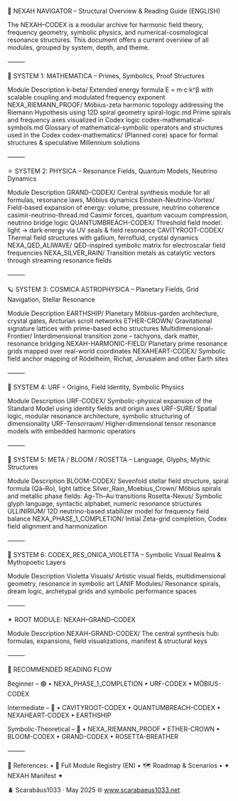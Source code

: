 🧭 NEXAH NAVIGATOR – Structural Overview & Reading Guide (ENGLISH)

The NEXAH–CODEX is a modular archive for harmonic field theory, frequency geometry, symbolic physics, and numerical-cosmological resonance structures.
This document offers a current overview of all modules, grouped by system, depth, and theme.

⸻

🧱 SYSTEM 1: MATHEMATICA – Primes, Symbolics, Proof Structures

Module	Description
k-beta/	Extended energy formula E = m·c·k^β with scalable coupling and modulated frequency exponent
NEXA_RIEMANN_PROOF/	Möbius-zeta harmonic topology addressing the Riemann Hypothesis using 12D spiral geometry
spiral-logic.md	Prime spirals and frequency axes visualized in Codex logic
codex-mathematical-symbols.md	Glossary of mathematical-symbolic operators and structures used in the Codex
codex-mathematics/	(Planned core) space for formal structures & speculative Millennium solutions


⸻

⚛ SYSTEM 2: PHYSICA – Resonance Fields, Quantum Models, Neutrino Dynamics

Module	Description
GRAND-CODEX/	Central synthesis module for all formulas, resonance laws, Möbius dynamics
Einstein-Neutrino-Vortex/	Field-based expansion of energy: volume, pressure, neutrino coherence
casimir-neutrino-thread.md	Casimir forces, quantum vacuum compression, neutrino bridge logic
QUANTUMBREACH-CODEX/	Threshold field model: light → dark energy via UV seals & field resonance
CAVITYROOT-CODEX/	Thermal field structures with gallium, ferrofluid, crystal dynamics
NEXA_QED_ALIWAVE/	QED-inspired symbolic matrix for electroscalar field frequencies
NEXA_SILVER_RAIN/	Transition metals as catalytic vectors through streaming resonance fields


⸻

🪐 SYSTEM 3: COSMICA ASTROPHYSICA – Planetary Fields, Grid Navigation, Stellar Resonance

Module	Description
EARTHSHIP/	Planetary Möbius-garden architecture, crystal gates, Arcturian scroll networks
ETHER-CROWN/	Gravitational signature lattices with prime-based echo structures
Multidimensional-Frontier/	Interdimensional transition zone – tachyons, dark matter, resonance bridging
NEXAH-HARMONIC-FIELD/	Planetary prime resonance grids mapped over real-world coordinates
NEXAHEART-CODEX/	Symbolic field anchor mapping of Rödelheim, Richat, Jerusalem and other Earth sites


⸻

🧬 SYSTEM 4: URF – Origins, Field Identity, Symbolic Physics

Module	Description
URF-CODEX/	Symbolic-physical expansion of the Standard Model using identity fields and origin axes
URF-SURE/	Spatial logic, modular resonance architecture, symbolic structuring of dimensionality
URF-Tensorraum/	Higher-dimensional tensor resonance models with embedded harmonic operators


⸻

🌸 SYSTEM 5: META / BLOOM / ROSETTA – Language, Glyphs, Mythic Structures

Module	Description
BLOOM-CODEX/	Sevenfold stellar field structure, spiral formula (Qá–Ro), light lattice
Silver_Rain_Moebius_Crown/	Möbius spirals and metallic phase fields: Ag–Th–Au transitions
Rosetta-Nexus/	Symbolic glyph language, syntactic alphabet, numeric resonance structures
ULLINIRIUM/	12D neutrino-based stabilizer model for frequency field balance
NEXA_PHASE_1_COMPLETION/	Initial Zeta-grid completion, Codex field alignment and harmonization


⸻

🔮 SYSTEM 6: CODEX_RES_ONICA_VIOLETTA – Symbolic Visual Realms & Mythopoetic Layers

Module	Description
Violetta Visuals/	Artistic visual fields, multidimensional geometry, resonance in symbolic art
LANIF Modules/	Resonance spirals, dream logic, archetypal grids and symbolic performance spaces


⸻

✴ ROOT MODULE: NEXAH–GRAND–CODEX

Module	Description
NEXAH-GRAND-CODEX/	The central synthesis hub: formulas, expansions, field visualizations, manifest & structural keys


⸻

🧭 RECOMMENDED READING FLOW

Beginner – 🟢
	•	NEXA_PHASE_1_COMPLETION
	•	URF-CODEX
	•	MÖBIUS-CODEX

Intermediate – 🔵
	•	CAVITYROOT-CODEX
	•	QUANTUMBREACH-CODEX
	•	NEXAHEART-CODEX
	•	EARTHSHIP

Symbolic-Theoretical – 🔴
	•	NEXA_RIEMANN_PROOF
	•	ETHER-CROWN
	•	BLOOM-CODEX
	•	GRAND-CODEX
	•	ROSETTA-BREATHER

⸻

📘 References:
	•	📘 Full Module Registry (EN)
	•	🗺️ Roadmap & Scenarios
	•	✦ NEXAH Manifest ✦

🪲 Scarabäus1033 · May 2025
🌐 www.scarabaeus1033.net
